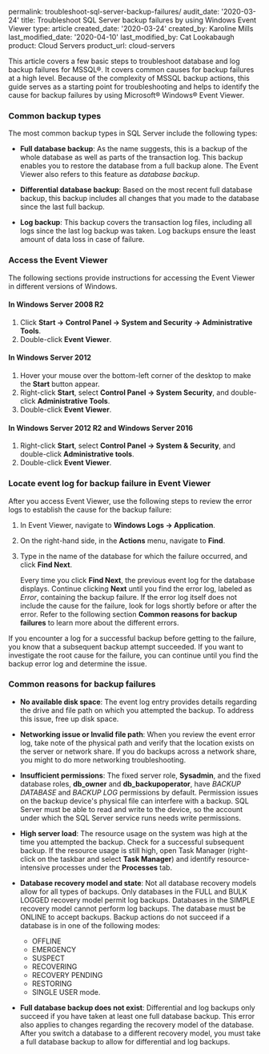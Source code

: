 permalink: troubleshoot-sql-server-backup-failures/
audit_date: '2020-03-24'
title: Troubleshoot SQL Server backup failures by using Windows Event Viewer
type: article
created_date: '2020-03-24'
created_by: Karoline Mills
last_modified_date: '2020-04-10'
last_modified_by: Cat Lookabaugh
product: Cloud Servers
product_url: cloud-servers

This article covers a few basic steps to troubleshoot database and log backup failures for MSSQL&reg;. It covers common causes for backup failures at a high level. Because of the complexity of MSSQL backup actions, this guide serves as a starting point for troubleshooting and helps to identify the cause for backup failures by using Microsoft&reg; Windows&reg; Event Viewer.

### Common backup types

The most common backup types in SQL Server include the following types:

-  **Full database backup**: As the name suggests, this is a backup of the whole database as well as parts of the transaction log. This backup enables you to restore the database from a full backup alone. The Event Viewer also refers to this feature as *database backup*.

- **Differential database backup**: Based on the most recent full database backup, this backup includes all changes that you made to the database since the last full backup.

- **Log backup**: This backup covers the transaction log files, including all logs since the last log backup was taken. Log backups ensure the least amount of data loss in case of failure.

### Access the Event Viewer

The following sections provide instructions for accessing the Event Viewer in different versions of Windows.

#### In Windows Server 2008 R2

1. Click **Start -> Control Panel -> System and Security -> Administrative Tools**.
2. Double-click **Event Viewer**.

#### In Windows Server 2012

1. Hover your mouse over the bottom-left corner of the desktop to make the **Start** button appear.
2. Right-click **Start**, select **Control Panel -> System Security**, and double-click **Administrative Tools**.
3. Double-click **Event Viewer**.

#### In Windows Server 2012 R2 and Windows Server 2016

1. Right-click **Start**, select **Control Panel -> System & Security**, and double-click **Administrative tools**.
2. Double-click **Event Viewer**.

### Locate event log for backup failure in Event Viewer

After you access Event Viewer, use the following steps to review the error logs to establish the cause for the backup failure:

1. In Event Viewer, navigate to **Windows Logs -> Application**. 
2. On the right-hand side, in the **Actions** menu, navigate to **Find**. 
3. Type in the name of the database for which the failure occurred, and click **Find Next**. 

   Every time you click **Find Next**, the previous event log for the database displays. Continue clicking **Next** until you    find the error log, labeled as *Error*, containing the backup failure.  If the error log itself does not include the cause    for the failure, look for logs shortly before or after the error. Refer to the following section 
   **Common reasons for  backup failures** to learn more about the different errors.

If you encounter a log for a successful backup before getting to the failure, you know that a subsequent backup attempt succeeded. If you want to investigate the root cause for the failure, you can continue until you find the backup error log and determine the issue.

### Common reasons for backup failures

- **No available disk space**: The event log entry provides details regarding the drive and file path on which you attempted the backup. To address this issue, free up disk space.

- **Networking issue or Invalid file path**: When you review the event error log, take note of the physical path and verify that the location exists on the server or network share. If you do backups across a network share, you might to do more networking troubleshooting.

- **Insufficient permissions**: The fixed server role, **Sysadmin**, and the fixed database roles, **db_owner** and **db_backupoperator**, have *BACKUP DATABASE* and *BACKUP LOG* permissions by default. Permission issues on the backup device's physical file can interfere with a backup. SQL Server must be able to read and write to the device, so the account under which the SQL Server service runs needs write permissions.

- **High server load**: The resource usage on the system was high at the time you attempted the backup. Check for a successful subsequent backup. If the resource usage is still high, open Task Manager (right-click on the taskbar and select **Task Manager**) and identify resource-intensive processes under the **Processes** tab.

- **Database recovery model and state**: Not all database recovery models allow for all types of backups. Only databases in the FULL and BULK LOGGED recovery model permit log backups. Databases in the SIMPLE recovery model cannot perform log backups. The database must be ONLINE to accept backups. Backup actions do not succeed if a database is in one of the following modes:

     - OFFLINE
     - EMERGENCY
     - SUSPECT
     - RECOVERING
     - RECOVERY PENDING
     - RESTORING
     - SINGLE USER mode. 

- **Full database backup does not exist**: Differential and log backups only succeed if you have taken at least one full database backup. This error also applies to changes regarding the recovery model of the database. After you switch a database to a different recovery model, you must take a full database backup to allow for differential and log backups.
